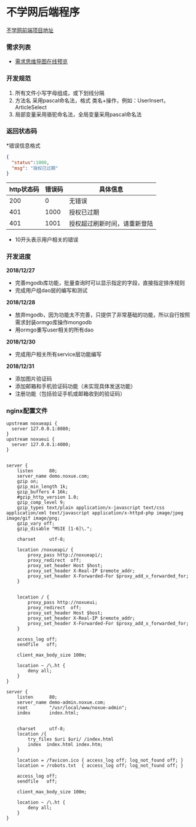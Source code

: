 # 不学网后端程序

[不学网前端项目地址](https://github.com/noxue/noxue-ui)

### 需求列表

* [需求思维导图在线预览](https://www.processon.com/view/link/5c227a30e4b0df5abaa60247)

### 开发规范

1. 所有文件小写字母组成，或下划线分隔
1. 方法名 采用pascal命名法，格式 类名+操作，例如：UserInsert，ArticleSelect
1. 局部变量采用骆驼命名法，全局变量采用pascal命名法


### 返回状态码

*错误信息格式
```json
{
  "status":1000,
  "msg": "授权已过期"
}
```

| http状态码 | 错误码 | 具体信息 |
| ------ | ------ | ------ |
| 200 | 0 | 无错误 |
| 401 | 1000 | 授权已过期 |
| 401 | 1001 | 授权超过刷新时间，请重新登陆 |

* 10开头表示用户相关的错误

### 开发进度

**2018/12/27**

* 完善mgodb库功能，批量查询时可以显示指定的字段，直接指定排序规则
* 完成用户组dao层的编写和测试

**2018/12/28**

* 放弃mgodb，因为功能太不完善，只提供了非常基础的功能，所以自行按照需求封装ormgo库操作mongodb
* 用ormgo重写user相关的所有dao

**2018/12/30**

* 完成用户相关所有service层功能编写

**2018/12/31**

* 添加图片验证码
* 添加邮箱和手机验证码功能（未实现具体发送功能）
* 注册功能（包括验证手机或邮箱收到的验证码）

### nginx配置文件

```
upstream noxueapi {
  server 127.0.0.1:8080;
}
upstream noxueui {
  server 127.0.0.1:4000;
}


server {
    listen      80;
    server_name demo.noxue.com;
    gzip on;
    gzip_min_length 1k;
    gzip_buffers 4 16k;
    #gzip_http_version 1.0;
    gzip_comp_level 9;
    gzip_types text/plain application/x-javascript text/css application/xml text/javascript application/x-httpd-php image/jpeg image/gif image/png;
    gzip_vary off;
    gzip_disable "MSIE [1-6]\.";

    charset     utf-8;

    location /noxueapi/ {
        proxy_pass http://noxueapi/;
        proxy_redirect  off;
        proxy_set_header Host $host;
        proxy_set_header X-Real-IP $remote_addr;
        proxy_set_header X-Forwarded-For $proxy_add_x_forwarded_for;
    }


    location / {
        proxy_pass http://noxueui;
        proxy_redirect  off;
        proxy_set_header Host $host;
        proxy_set_header X-Real-IP $remote_addr;
        proxy_set_header X-Forwarded-For $proxy_add_x_forwarded_for;
    }

    access_log off;
    sendfile   off;

    client_max_body_size 100m;

    location ~ /\.ht {
        deny all;
    }
}

server {
    listen      80;
    server_name demo-admin.noxue.com;
    root        "/usr/local/www/noxue-admin";
    index       index.html;


    charset     utf-8;
    location /{
        try_files $uri $uri/ /index.html
        index  index.html index.htm;
    }

    location = /favicon.ico { access_log off; log_not_found off; }
    location = /robots.txt  { access_log off; log_not_found off; }

    access_log off;
    sendfile   off;

    client_max_body_size 100m;

    location ~ /\.ht {
        deny all;
    }
}
```